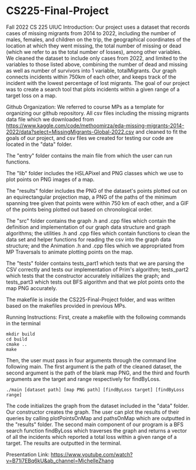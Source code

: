 # CS225-Final-Project
Fall 2022 CS 225 UIUC
Introduction:
Our project uses a dataset that records cases of missing migrants from 2014 to 2022, including the number of males, females, and children on the trip, the geographical coordinates of the location at which they went missing, the total number of missing or dead (which we refer to as the total number of losses), among other variables. We cleaned the dataset to include only cases from 2022, and limited to the variables to those listed above, combining the number of dead and missing as well as number of survivors into 1 variable, totalMigrants. Our graph connects incidents within 750km of each other, and keeps track of the incident with the lowest percentage of lost migrants. The goal of our project was to create a search tool that plots incidents within a given range of a target loss on a map.

Github Organization:
We referred to course MPs as a template for organizing our github repository.
All csv files including the missing migrants data file which we downloaded from https://www.kaggle.com/code/methoomirza/eda-missing-migrants-2014-2022/data?select=MissingMigrants-Global-2022.csv and cleaned to fit the goals of our project, and csv files we created for testing our code are located in the "data" folder.

The "entry" folder contains the main file from which the user can run functions.

The "lib" folder includes the HSLAPixel and PNG classes which we use to plot points on PNG images of a map.

The "results" folder includes the PNG of the dataset's points plotted out on an equirectangular projection map, a PNG of the paths of the minimum spanning tree given that points were within 750 km of each other, and a GIF of the points being plotted out based on chronological order.

The "src" folder contains the graph .h and .cpp files which contain the definition and implementation of our graph data structure and graph algorithms; the utilities .h and .cpp files which contain functions to clean the data set and helper functions for reading the csv into the graph data structure; and the Animation .h and .cpp files which we appropriated from MP Traversals to animate plotting points on the map.

The "tests" folder contains tests_part1 which tests that we are parsing the CSV correctly and tests our implementation of Prim's algorithm; tests_part2 which tests that the constructor accurately initializes the graph; and tests_part3 which tests out BFS algorithm and that we plot points onto the map PNG accurately.

The makefile is inside the CS225-Final-Project folder, and was written based on the makefiles provided in previous MPs.

Running Instructions:
First, create a makefile with the following commands in the terminal
```
mkdir build
cd build
cmake ..
make
```
Then, the user must pass in four arguments through the command line following main. The first argument is the path of the cleaned dataset, the second argument is the path of the blank map PNG, and the third and fourth arguments are the target and range respectively for findByLoss.
```
./main [dataset path] [map PNG path] [findByLoss target] [findByLoss range]
```
The code initializes the graph from the dataset included in the "data" folder. Our constructor creates the graph. The user can plot the results of their queries by calling plotPointsOnMap and pathsOnMap which are outputted in the "results" folder.
The second main component of our program is a BFS search function findByLoss which traverses the graph and returns a vector of all the incidents which reported a total loss within a given range of a target. The results are outputted in the terminal.

Presentation Link:
https://www.youtube.com/watch?v=B71i7EBq6kU&ab_channel=MichelleZhang